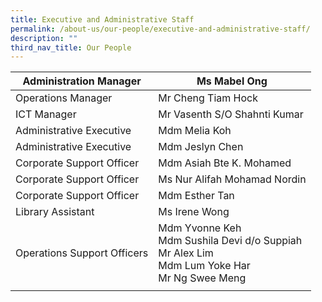 ```yaml
---
title: Executive and Administrative Staff
permalink: /about-us/our-people/executive-and-administrative-staff/
description: ""
third_nav_title: Our People
---
```

| Administration Manager | Ms Mabel Ong |
|---|---|
| Operations Manager | Mr Cheng Tiam Hock |
| ICT Manager | Mr Vasenth S/O Shahnti Kumar  |
| Administrative Executive | Mdm Melia Koh |
|  Administrative Executive | Mdm Jeslyn Chen  |
|   Corporate Support Officer | Mdm Asiah Bte K. Mohamed |
|   Corporate Support Officer | Ms Nur Alifah Mohamad Nordin  |
|   Corporate Support Officer |  Mdm Esther Tan |
| Library Assistant | Ms Irene Wong |
|  Operations Support Officers | Mdm Yvonne Keh<br>Mdm Sushila Devi d/o Suppiah<br>Mr Alex Lim<br>Mdm Lum Yoke Har<br>Mr Ng Swee Meng |
| | |